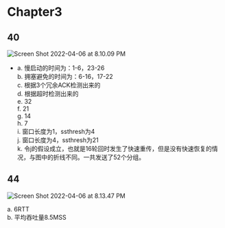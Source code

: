 # Chapter3

## 40

![Screen Shot 2022-04-06 at 8.10.09 PM](https://cdn.jsdelivr.net/gh/JPForever7/upic@master/uPic/Screen%2520Shot%25202022-04-06%2520at%25208.10.09%2520PM.png)



* a. 慢启动的时间为：1-6，23-26  
  b. 拥塞避免的时间为：6-16，17-22  
  c. 根据3个冗余ACK检测出来的  
  d. 根据超时检测出来的  
  e. 32  
  f. 21  
  g. 14  
  h. 7  
  i. 窗口长度为1，ssthresh为4  
  j. 窗口长度为4，ssthresh为21  
  k. 令j的假设成立，也就是16轮回时发生了快速重传，但是没有快速恢复的情况，与图中的折线不同。一共发送了52个分组。  

  

## 44

![Screen Shot 2022-04-06 at 8.13.47 PM](https://cdn.jsdelivr.net/gh/JPForever7/upic@master/uPic/Screen%2520Shot%25202022-04-06%2520at%25208.13.47%2520PM.png)

a. 6RTT  
b. 平均吞吐量8.5MSS  